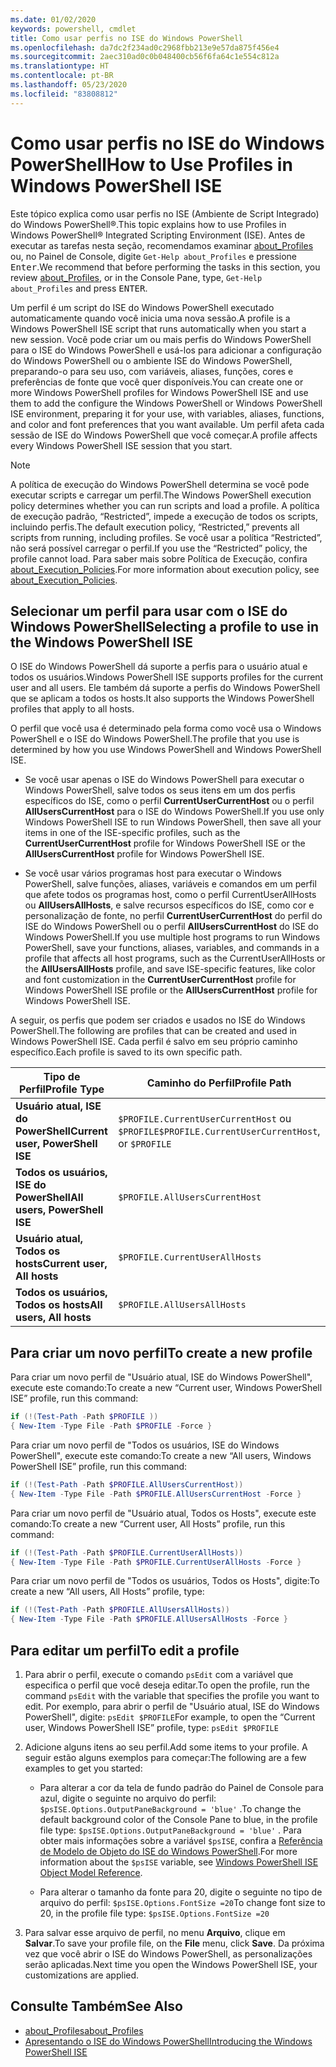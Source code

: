 ```yaml
---
ms.date: 01/02/2020
keywords: powershell, cmdlet
title: Como usar perfis no ISE do Windows PowerShell
ms.openlocfilehash: da7dc2f234ad0c2968fbb213e9e57da875f456e4
ms.sourcegitcommit: 2aec310ad0c0b048400cb56f6fa64c1e554c812a
ms.translationtype: HT
ms.contentlocale: pt-BR
ms.lasthandoff: 05/23/2020
ms.locfileid: "83808812"
---
```

# <a name="how-to-use-profiles-in-windows-powershell-ise"></a><span data-ttu-id="5b555-103">Como usar perfis no ISE do Windows PowerShell</span><span class="sxs-lookup"><span data-stu-id="5b555-103">How to Use Profiles in Windows PowerShell ISE</span></span>

<span data-ttu-id="5b555-104">Este tópico explica como usar perfis no ISE (Ambiente de Script Integrado) do Windows PowerShell®.</span><span class="sxs-lookup"><span data-stu-id="5b555-104">This topic explains how to use Profiles in Windows PowerShell® Integrated Scripting Environment (ISE).</span></span> <span data-ttu-id="5b555-105">Antes de executar as tarefas nesta seção, recomendamos examinar [about_Profiles](/powershell/module/microsoft.powershell.core/about/about_profiles) ou, no Painel de Console, digite `Get-Help about_Profiles` e pressione <kbd>Enter</kbd>.</span><span class="sxs-lookup"><span data-stu-id="5b555-105">We recommend that before performing the tasks in this section, you review [about_Profiles](/powershell/module/microsoft.powershell.core/about/about_profiles), or in the Console Pane, type, `Get-Help about_Profiles` and press <kbd>ENTER</kbd>.</span></span>

<span data-ttu-id="5b555-106">Um perfil é um script do ISE do Windows PowerShell executado automaticamente quando você inicia uma nova sessão.</span><span class="sxs-lookup"><span data-stu-id="5b555-106">A profile is a Windows PowerShell ISE script that runs automatically when you start a new session.</span></span>
<span data-ttu-id="5b555-107">Você pode criar um ou mais perfis do Windows PowerShell para o ISE do Windows PowerShell e usá-los para adicionar a configuração do Windows PowerShell ou o ambiente ISE do Windows PowerShell, preparando-o para seu uso, com variáveis, aliases, funções, cores e preferências de fonte que você quer disponíveis.</span><span class="sxs-lookup"><span data-stu-id="5b555-107">You can create one or more Windows PowerShell profiles for Windows PowerShell ISE and use them to add the configure the Windows PowerShell or Windows PowerShell ISE environment, preparing it for your use, with variables, aliases, functions, and color and font preferences that you want available.</span></span> <span data-ttu-id="5b555-108">Um perfil afeta cada sessão de ISE do Windows PowerShell que você começar.</span><span class="sxs-lookup"><span data-stu-id="5b555-108">A profile affects every Windows PowerShell ISE session that you start.</span></span>

> [!NOTE]
> <span data-ttu-id="5b555-109">A política de execução do Windows PowerShell determina se você pode executar scripts e carregar um perfil.</span><span class="sxs-lookup"><span data-stu-id="5b555-109">The Windows PowerShell execution policy determines whether you can run scripts and load a profile.</span></span>
> <span data-ttu-id="5b555-110">A política de execução padrão, “Restricted”, impede a execução de todos os scripts, incluindo perfis.</span><span class="sxs-lookup"><span data-stu-id="5b555-110">The default execution policy, “Restricted,” prevents all scripts from running, including profiles.</span></span>
> <span data-ttu-id="5b555-111">Se você usar a política “Restricted”, não será possível carregar o perfil.</span><span class="sxs-lookup"><span data-stu-id="5b555-111">If you use the “Restricted” policy, the profile cannot load.</span></span> <span data-ttu-id="5b555-112">Para saber mais sobre Política de Execução, confira [about_Execution_Policies](/powershell/module/microsoft.powershell.core/about/about_execution_policies).</span><span class="sxs-lookup"><span data-stu-id="5b555-112">For more information about execution policy, see [about_Execution_Policies](/powershell/module/microsoft.powershell.core/about/about_execution_policies).</span></span>

## <a name="selecting-a-profile-to-use-in-the-windows-powershell-ise"></a><span data-ttu-id="5b555-113">Selecionar um perfil para usar com o ISE do Windows PowerShell</span><span class="sxs-lookup"><span data-stu-id="5b555-113">Selecting a profile to use in the Windows PowerShell ISE</span></span>

<span data-ttu-id="5b555-114">O ISE do Windows PowerShell dá suporte a perfis para o usuário atual e todos os usuários.</span><span class="sxs-lookup"><span data-stu-id="5b555-114">Windows PowerShell ISE supports profiles for the current user and all users.</span></span> <span data-ttu-id="5b555-115">Ele também dá suporte a perfis do Windows PowerShell que se aplicam a todos os hosts.</span><span class="sxs-lookup"><span data-stu-id="5b555-115">It also supports the Windows PowerShell profiles that apply to all hosts.</span></span>

<span data-ttu-id="5b555-116">O perfil que você usa é determinado pela forma como você usa o Windows PowerShell e o ISE do Windows PowerShell.</span><span class="sxs-lookup"><span data-stu-id="5b555-116">The profile that you use is determined by how you use Windows PowerShell and Windows PowerShell ISE.</span></span>

- <span data-ttu-id="5b555-117">Se você usar apenas o ISE do Windows PowerShell para executar o Windows PowerShell, salve todos os seus itens em um dos perfis específicos do ISE, como o perfil **CurrentUserCurrentHost** ou o perfil **AllUsersCurrentHost** para o ISE do Windows PowerShell.</span><span class="sxs-lookup"><span data-stu-id="5b555-117">If you use only Windows PowerShell ISE to run Windows PowerShell, then save all your items in one of the ISE-specific profiles, such as the **CurrentUserCurrentHost** profile for Windows PowerShell ISE or the **AllUsersCurrentHost** profile for Windows PowerShell ISE.</span></span>

- <span data-ttu-id="5b555-118">Se você usar vários programas host para executar o Windows PowerShell, salve funções, aliases, variáveis e comandos em um perfil que afete todos os programas host, como o perfil CurrentUserAllHosts ou **AllUsersAllHosts**, e salve recursos específicos do ISE, como cor e personalização de fonte, no perfil **CurrentUserCurrentHost** do perfil do ISE do Windows PowerShell ou o perfil **AllUsersCurrentHost** do ISE do Windows PowerShell.</span><span class="sxs-lookup"><span data-stu-id="5b555-118">If you use multiple host programs to run Windows PowerShell, save your functions, aliases, variables, and commands in a profile that affects all host programs, such as the CurrentUserAllHosts or the **AllUsersAllHosts** profile, and save ISE-specific features, like color and font customization in the **CurrentUserCurrentHost** profile for Windows PowerShell ISE profile or the **AllUsersCurrentHost** profile for Windows PowerShell ISE.</span></span>

<span data-ttu-id="5b555-119">A seguir, os perfis que podem ser criados e usados no ISE do Windows PowerShell.</span><span class="sxs-lookup"><span data-stu-id="5b555-119">The following are profiles that can be created and used in Windows PowerShell ISE.</span></span> <span data-ttu-id="5b555-120">Cada perfil é salvo em seu próprio caminho específico.</span><span class="sxs-lookup"><span data-stu-id="5b555-120">Each profile is saved to its own specific path.</span></span>

|           <span data-ttu-id="5b555-121">Tipo de Perfil</span><span class="sxs-lookup"><span data-stu-id="5b555-121">Profile Type</span></span>           |                   <span data-ttu-id="5b555-122">Caminho do Perfil</span><span class="sxs-lookup"><span data-stu-id="5b555-122">Profile Path</span></span>                   |
| -------------------------------- | ------------------------------------------------ |
| <span data-ttu-id="5b555-123">**Usuário atual, ISE do PowerShell**</span><span class="sxs-lookup"><span data-stu-id="5b555-123">**Current user, PowerShell ISE**</span></span> | <span data-ttu-id="5b555-124">`$PROFILE.CurrentUserCurrentHost` ou `$PROFILE`</span><span class="sxs-lookup"><span data-stu-id="5b555-124">`$PROFILE.CurrentUserCurrentHost`, or `$PROFILE`</span></span> |
| <span data-ttu-id="5b555-125">**Todos os usuários, ISE do PowerShell**</span><span class="sxs-lookup"><span data-stu-id="5b555-125">**All users, PowerShell ISE**</span></span>    | `$PROFILE.AllUsersCurrentHost`                   |
| <span data-ttu-id="5b555-126">**Usuário atual, Todos os hosts**</span><span class="sxs-lookup"><span data-stu-id="5b555-126">**Current user, All hosts**</span></span>      | `$PROFILE.CurrentUserAllHosts`                   |
| <span data-ttu-id="5b555-127">**Todos os usuários, Todos os hosts**</span><span class="sxs-lookup"><span data-stu-id="5b555-127">**All users, All hosts**</span></span>         | `$PROFILE.AllUsersAllHosts`                      |

## <a name="to-create-a-new-profile"></a><span data-ttu-id="5b555-128">Para criar um novo perfil</span><span class="sxs-lookup"><span data-stu-id="5b555-128">To create a new profile</span></span>

<span data-ttu-id="5b555-129">Para criar um novo perfil de "Usuário atual, ISE do Windows PowerShell", execute este comando:</span><span class="sxs-lookup"><span data-stu-id="5b555-129">To create a new “Current user, Windows PowerShell ISE” profile, run this command:</span></span>

```powershell
if (!(Test-Path -Path $PROFILE ))
{ New-Item -Type File -Path $PROFILE -Force }
```

<span data-ttu-id="5b555-130">Para criar um novo perfil de "Todos os usuários, ISE do Windows PowerShell", execute este comando:</span><span class="sxs-lookup"><span data-stu-id="5b555-130">To create a new “All users, Windows PowerShell ISE” profile, run this command:</span></span>

```powershell
if (!(Test-Path -Path $PROFILE.AllUsersCurrentHost))
{ New-Item -Type File -Path $PROFILE.AllUsersCurrentHost -Force }
```

<span data-ttu-id="5b555-131">Para criar um novo perfil de "Usuário atual, Todos os Hosts", execute este comando:</span><span class="sxs-lookup"><span data-stu-id="5b555-131">To create a new “Current user, All Hosts” profile, run this command:</span></span>

```powershell
if (!(Test-Path -Path $PROFILE.CurrentUserAllHosts))
{ New-Item -Type File -Path $PROFILE.CurrentUserAllHosts -Force }
```

<span data-ttu-id="5b555-132">Para criar um novo perfil de "Todos os usuários, Todos os Hosts", digite:</span><span class="sxs-lookup"><span data-stu-id="5b555-132">To create a new “All users, All Hosts” profile, type:</span></span>

```powershell
if (!(Test-Path -Path $PROFILE.AllUsersAllHosts))
{ New-Item -Type File -Path $PROFILE.AllUsersAllHosts -Force }
```

## <a name="to-edit-a-profile"></a><span data-ttu-id="5b555-133">Para editar um perfil</span><span class="sxs-lookup"><span data-stu-id="5b555-133">To edit a profile</span></span>

1. <span data-ttu-id="5b555-134">Para abrir o perfil, execute o comando `psEdit` com a variável que especifica o perfil que você deseja editar.</span><span class="sxs-lookup"><span data-stu-id="5b555-134">To open the profile, run the command `psEdit` with the variable that specifies the profile you want to edit.</span></span> <span data-ttu-id="5b555-135">Por exemplo, para abrir o perfil de "Usuário atual, ISE do Windows PowerShell", digite: `psEdit $PROFILE`</span><span class="sxs-lookup"><span data-stu-id="5b555-135">For example, to open the “Current user, Windows PowerShell ISE” profile, type: `psEdit $PROFILE`</span></span>

2. <span data-ttu-id="5b555-136">Adicione alguns itens ao seu perfil.</span><span class="sxs-lookup"><span data-stu-id="5b555-136">Add some items to your profile.</span></span> <span data-ttu-id="5b555-137">A seguir estão alguns exemplos para começar:</span><span class="sxs-lookup"><span data-stu-id="5b555-137">The following are a few examples to get you started:</span></span>

   - <span data-ttu-id="5b555-138">Para alterar a cor da tela de fundo padrão do Painel de Console para azul, digite o seguinte no arquivo do perfil: `$psISE.Options.OutputPaneBackground = 'blue'` .</span><span class="sxs-lookup"><span data-stu-id="5b555-138">To change the default background color of the Console Pane to blue, in the profile file type: `$psISE.Options.OutputPaneBackground = 'blue'` .</span></span> <span data-ttu-id="5b555-139">Para obter mais informações sobre a variável `$psISE`, confira a [Referência de Modelo de Objeto do ISE do Windows PowerShell](object-model/The-ISE-Object-Model-Hierarchy.md).</span><span class="sxs-lookup"><span data-stu-id="5b555-139">For more information about the `$psISE` variable, see [Windows PowerShell ISE Object Model Reference](object-model/The-ISE-Object-Model-Hierarchy.md).</span></span>

   - <span data-ttu-id="5b555-140">Para alterar o tamanho da fonte para 20, digite o seguinte no tipo de arquivo do perfil: `$psISE.Options.FontSize =20`</span><span class="sxs-lookup"><span data-stu-id="5b555-140">To change font size to 20, in the profile file type: `$psISE.Options.FontSize =20`</span></span>

3. <span data-ttu-id="5b555-141">Para salvar esse arquivo de perfil, no menu **Arquivo**, clique em **Salvar**.</span><span class="sxs-lookup"><span data-stu-id="5b555-141">To save your profile file, on the **File** menu, click **Save**.</span></span> <span data-ttu-id="5b555-142">Da próxima vez que você abrir o ISE do Windows PowerShell, as personalizações serão aplicadas.</span><span class="sxs-lookup"><span data-stu-id="5b555-142">Next time you open the Windows PowerShell ISE, your customizations are applied.</span></span>

## <a name="see-also"></a><span data-ttu-id="5b555-143">Consulte Também</span><span class="sxs-lookup"><span data-stu-id="5b555-143">See Also</span></span>

- [<span data-ttu-id="5b555-144">about_Profiles</span><span class="sxs-lookup"><span data-stu-id="5b555-144">about_Profiles</span></span>](/powershell/module/microsoft.powershell.core/about/about_profiles)
- [<span data-ttu-id="5b555-145">Apresentando o ISE do Windows PowerShell</span><span class="sxs-lookup"><span data-stu-id="5b555-145">Introducing the Windows PowerShell ISE</span></span>](Introducing-the-Windows-PowerShell-ISE.md)
